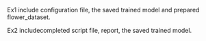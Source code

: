 Ex1 include configuration file, the saved trained model and prepared flower_dataset.

Ex2 includecompleted script file, report, the saved trained model.
